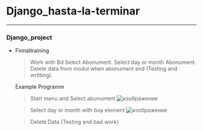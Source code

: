 # Django_hasta-la-terminar

--------------------------------------

<h3> Django_project </h3>

- Finnaltraining

    > Work with Bd
    > Select Abonument.
    > Select day or month Abonument.
    > Delete data from modul when abonument end (Testing and writting).
    
    Example Programm
    
    > Start menu and Select abunument
    ![изображение](https://user-images.githubusercontent.com/117630396/213970554-3b9025cf-375b-4243-a04b-0c73c4521be9.png)

    > Select day or month with buy element
    ![изображение](https://user-images.githubusercontent.com/117630396/213970779-c4a8ef0b-7e4b-4bd6-9645-fa819c0c8e0f.png)
    
    >Delete Data (Testing and bad work)
    
